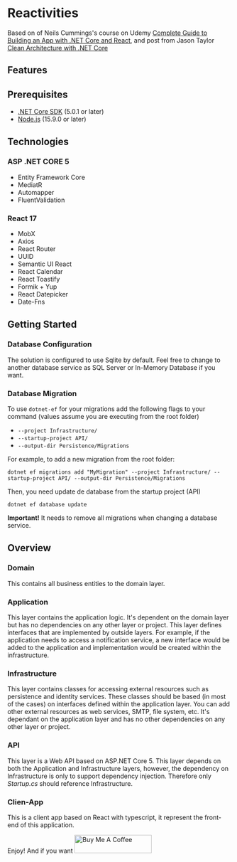 # Reactivities
Based on of Neils Cummings's course on Udemy [Complete Guide to Building an App with .NET Core and React](https://www.udemy.com/course/complete-guide-to-building-an-app-with-net-core-and-react/), and post from Jason Taylor [Clean Architecture with .NET Core](https://jasontaylor.dev/clean-architecture-getting-started/)

## Features

## Prerequisites
* [.NET Core SDK](https://dotnet.microsoft.com/download) (5.0.1 or later)
* [Node.js](https://nodejs.org/en/download/current/) (15.9.0 or later)

## Technologies

### ASP .NET CORE 5
* Entity Framework Core
* MediatR
* Automapper
* FluentValidation

### React 17
* MobX
* Axios
* React Router
* UUID
* Semantic UI React
* React Calendar
* React Toastify
* Formik + Yup
* React Datepicker
* Date-Fns

## Getting Started

### Database Configuration

The solution is configured to use Sqlite by default. Feel free to change to another database service as SQL Server or In-Memory Database if you want.

### Database Migration

To use `dotnet-ef` for your migrations add the following flags to your command (values assume you are executing from the root folder)

* `--project Infrastructure/`
* `--startup-project API/`
* `--output-dir Persistence/Migrations`

For example, to add a new migration from the root folder:

 `dotnet ef migrations add "MyMigration" --project Infrastructure/ --startup-project API/ --output-dir Persistence/Migrations`

 Then, you need update de database from the startup project (API)
 
 `dotnet ef database update`

 **Important!** It needs to remove all migrations when changing a database service.

## Overview

### Domain

This contains all business entities to the domain layer. 

### Application

This layer contains the application logic. It's dependent on the domain layer but has no dependencies on any other layer or project. This layer defines interfaces that are implemented by outside layers. For example, if the application needs to access a notification service, a new interface would be added to the application and implementation would be created within the infrastructure.

### Infrastructure

This layer contains classes for accessing external resources such as persistence and identity services. These classes should be based (in most of the cases) on interfaces defined within the application layer. You can add other external resources as web services, SMTP, file system, etc. It's dependant on the application layer and has no other dependencies on any other layer or project.

### API

This layer is a Web API based on ASP.NET Core 5. This layer depends on both the Application and Infrastructure layers, however, the dependency on Infrastructure is only to support dependency injection. Therefore only *Startup.cs* should reference Infrastructure.

### Clien-App

This is a client app based on React with typescript, it represent the front-end of this application.

Enjoy!
And if you want 
<a href="https://www.buymeacoffee.com/dealvarado" target="_blank"><img src="https://cdn.buymeacoffee.com/buttons/default-orange.png" alt="Buy Me A Coffee" height="41" width="174"></a>